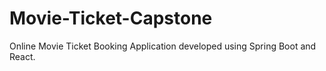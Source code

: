 # Movie-Ticket-Capstone

Online Movie Ticket Booking Application developed using Spring Boot and React.
